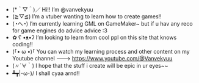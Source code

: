 - (*＾▽＾)／ Hi!! I’m @vanvekyuu
- (≧▽≦) I’m a vtuber wanting to learn how to create games!!
- (◔ヘ◔) I’m currently learning GML on GameMaker~ but if u hav any reco for game engines do advice advice :3 
- ✿ ʕ •ᴥ•ʔ I’m looking to learn from cool ppl on this site that knows coding!!
- (｢• ω •)｢ You can watch my learning process and other content on my Youtube channel ---> https://www.youtube.com/@Vanvekyuu
- (〃´∀｀) I hope that the stuff i create will be epic in ur eyes~~
- ┻┳|･ω･)/ I shall cyaa arnd!!

<!---
vanvekyuu/vanvekyuu is a ✨ special ✨ repository because its `README.md` (this file) appears on your GitHub profile.
You can click the Preview link to take a look at your changes.
--->
